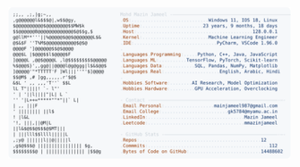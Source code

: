 <picture>
  <source srcset="https://raw.githubusercontent.com/mmazinjameel/mmazinjameel/main/dark_mode.svg?v=1755910113" media="(prefers-color-scheme: dark)">
  <img src="https://raw.githubusercontent.com/mmazinjameel/mmazinjameel/main/light_mode.svg?v=1755910113">
</picture>
